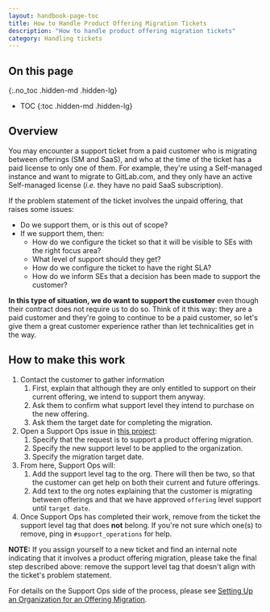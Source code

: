```yaml
---
layout: handbook-page-toc
title: How to Handle Product Offering Migration Tickets
description: "How to handle product offering migration tickets"
category: Handling tickets
---
```


## On this page
{:.no_toc .hidden-md .hidden-lg}

- TOC
{:toc .hidden-md .hidden-lg}

## Overview

You may encounter a support ticket from a paid customer who is migrating
between offerings (SM and SaaS), and who at the time of the ticket has a paid
license to only one of them. For example, they're using a Self-managed instance
and want to migrate to GitLab.com, and they only have an active Self-managed
license (_i.e._ they have no paid SaaS subscription).

If the problem statement of the ticket involves the unpaid offering, that
raises some issues:

* Do we support them, or is this out of scope?
* If we support them, then:
  * How do we configure the ticket so that it will be visible to SEs with the
    right focus area?
  * What level of support should they get?
  * How do we configure the ticket to have the right SLA?
  * How do we inform SEs that a decision has been made to support the customer?

**In this type of situation, we do want to support the customer** even though
their contract does not require us to do so. Think of it this way: they are a
paid customer and they're going to continue to be a paid customer, so let's
give them a great customer experience rather than let technicalities get in the
way.

## How to make this work

1. Contact the customer to gather information
   1. First, explain that although they are only entitled to support on their
      current offering, we intend to support them anyway.
   1. Ask them to confirm what support level they intend to purchase on the new
      offering.
   1. Ask them the target date for completing the migration.
1. Open a Support Ops issue in 
   [this project](https://gitlab.com/gitlab-com/support/support-ops/zendesk-organizations):
   1. Specify that the request is to support a product offering migration.
   1. Specify the new support level to be applied to the organization.
   1. Specify the migration target date.
1. From here, Support Ops will:
   1. Add the support level tag to the org. There will then be two, so that the
      customer can get help on both their current and future offerings.
   1. Add text to the org notes explaining that the customer is migrating
      between offerings and that we have approved `offering` level support until
      `target date`.
1. Once Support Ops has completed their work, remove from the ticket the support
   level tag that does **not** belong. If you're not sure which one(s) to
   remove, ping in `#support_operations` for help.

**NOTE:** If you assign yourself to a new ticket and find an internal note
indicating that it involves a product offering migration, please take
the final step described above: remove the support level tag that doesn't
align with the ticket's problem statement.

For details on the Support Ops side of the process, please see
[Setting Up an Organization for an Offering Migration](../support-ops/workflows/setting_up_organizations_for_offering_migrations.html).
